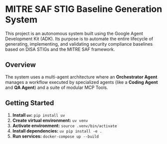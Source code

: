 # MITRE SAF STIG Baseline Generation System

This project is an autonomous system built using the Google Agent Development Kit (ADK). Its purpose is to automate the entire lifecycle of generating, implementing, and validating security compliance baselines based on DISA STIGs and the MITRE SAF framework.

## Overview

The system uses a multi-agent architecture where an **Orchestrator Agent** manages a workflow executed by specialized agents (like a **Coding Agent** and **QA Agent**) and a suite of modular MCP Tools.

## Getting Started

1. **Install `uv`:** `pip install uv`
2. **Create virtual environment:** `uv venv`
3. **Activate environment:** `source .venv/bin/activate`
4. **Install dependencies:** `uv pip install -e .`
5. **Run services:** `docker-compose up --build`
